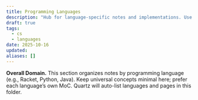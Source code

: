 ```yaml
---
title: Programming Languages
description: "Hub for language-specific notes and implementations. Use this area for per-language MoCs and shared syntax/semantics conventions."
draft: true
tags:
  - cs
  - languages
date: 2025-10-16
updated:
aliases: []
---
```

**Overall Domain.** This section organizes notes by programming language (e.g., Racket, Python, Java). Keep universal concepts minimal here; prefer each language’s own MoC. Quartz will auto-list languages and pages in this folder.

